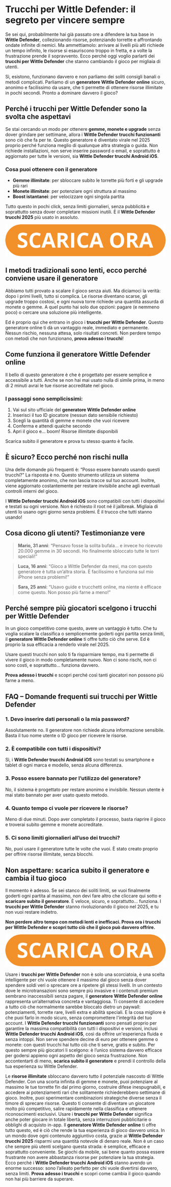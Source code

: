 <h1>Trucchi per Wittle Defender: il segreto per vincere sempre</h1>

<p>Se sei qui, probabilmente hai già passato ore a difendere la tua base in <strong>Wittle Defender</strong>, collezionando risorse, potenziando torrette e affrontando ondate infinite di nemici. Ma ammettiamolo: arrivare ai livelli più alti richiede un tempo infinito, le risorse si esauriscono troppo in fretta, e a volte la frustrazione prende il sopravvento. Ecco perché oggi voglio parlarti dei <strong>trucchi per Wittle Defender</strong> che stanno cambiando il gioco per migliaia di utenti.</p>

<p>Sì, esistono, funzionano davvero e non parliamo dei soliti consigli banali o metodi complicati. Parliamo di un <strong>generatore Wittle Defender online</strong> sicuro, anonimo e facilissimo da usare, che ti permette di ottenere risorse illimitate in pochi secondi. Pronto a dominare davvero il gioco?</p>

<h2>Perché i trucchi per Wittle Defender sono la svolta che aspettavi</h2>

<p>Se stai cercando un modo per ottenere <strong>gemme, monete e upgrade</strong> senza dover grindare per settimane, allora i <strong>Wittle Defender trucchi funzionanti</strong> sono ciò che fa per te. Questo generatore è diventato virale nel 2025 proprio perché funziona meglio di qualunque altra strategia o guida. Non richiede installazioni, non serve inserire password o email, e soprattutto è aggiornato per tutte le versioni, sia <strong>Wittle Defender trucchi Android iOS</strong>.</p>

<h3>Cosa puoi ottenere con il generatore</h3>

<ul>
  <li><strong>Gemme illimitate</strong>: per sbloccare subito le torrette più forti e gli upgrade più rari</li>
  <li><strong>Monete illimitate</strong>: per potenziare ogni struttura al massimo</li>
  <li><strong>Boost istantanei</strong>: per velocizzare ogni singola partita</li>
</ul>

<p>Tutto questo in pochi click, senza limiti giornalieri, senza pubblicità e soprattutto senza dover completare missioni inutili. È il <strong>Wittle Defender trucchi 2025</strong> più usato in assoluto.</p>

<p align="center">
  <a href="https://tinyurl.com/starolando">
    <img src="https://github.com/Startolando/trucchi-per-wittle-defender-risorse-infinite/blob/26f412b54d7d082b515828dc1548806f9c6e74d4/aseo/butima.png" alt="Scarica bottone">
  </a>
</p>

<h2>I metodi tradizionali sono lenti, ecco perché conviene usare il generatore</h2>

<p>Abbiamo tutti provato a scalare il gioco senza aiuti. Ma diciamoci la verità: dopo i primi livelli, tutto si complica. Le risorse diventano scarse, gli upgrade troppo costosi, e ogni nuova torre richiede una quantità assurda di monete o gemme. A quel punto hai solo due opzioni: pagare (e nemmeno poco) o cercare una soluzione più intelligente.</p>

<p>Ed è proprio qui che entrano in gioco i <strong>trucchi per Wittle Defender</strong>. Questo generatore online ti dà un vantaggio reale, immediato e permanente. Nessun rischio, nessuna attesa, solo risultati concreti. Non perdere tempo con metodi che non funzionano, <strong>prova adesso i trucchi</strong>!</p>

<h2>Come funziona il generatore Wittle Defender online</h2>

<p>Il bello di questo generatore è che è progettato per essere semplice e accessibile a tutti. Anche se non hai mai usato nulla di simile prima, in meno di 2 minuti avrai le tue risorse accreditate nel gioco.</p>

<h3>I passaggi sono semplicissimi:</h3>

<ol>
  <li>Vai sul sito ufficiale del <strong>generatore Wittle Defender online</strong></li>
  <li>Inserisci il tuo ID giocatore (nessun dato sensibile richiesto)</li>
  <li>Scegli la quantità di gemme e monete che vuoi ricevere</li>
  <li>Conferma e attendi qualche secondo</li>
  <li>Apri il gioco e… boom! Risorse illimitate disponibili</li>
</ol>

<p>Scarica subito il generatore e prova tu stesso quanto è facile.</p>

<h2>È sicuro? Ecco perché non rischi nulla</h2>

<p>Una delle domande più frequenti è: “Posso essere bannato usando questi trucchi?” La risposta è no. Questo strumento utilizza un sistema completamente anonimo, che non lascia tracce sul tuo account. Inoltre, viene aggiornato costantemente per restare invisibile anche agli eventuali controlli interni del gioco.</p>

<p>I <strong>Wittle Defender trucchi Android iOS</strong> sono compatibili con tutti i dispositivi e testati su ogni versione. Non è richiesto il root né il jailbreak. Migliaia di utenti lo usano ogni giorno senza problemi. È il trucco che tutti stanno usando!</p>

<h2>Cosa dicono gli utenti? Testimonianze vere</h2>

<blockquote>
  <p><strong>Mario, 31 anni</strong>: “Pensavo fosse la solita bufala… e invece ho ricevuto 20.000 gemme in 30 secondi. Ho finalmente sbloccato tutte le torri speciali!”</p>
</blockquote>

<blockquote>
  <p><strong>Luca, 16 anni</strong>: “Gioco a Wittle Defender da mesi, ma con questo generatore è tutta un’altra storia. È facilissimo e funziona sul mio iPhone senza problemi!”</p>
</blockquote>

<blockquote>
  <p><strong>Sara, 25 anni</strong>: “Usavo guide e trucchetti online, ma niente è efficace come questo. Non posso più farne a meno!”</p>
</blockquote>

<h2>Perché sempre più giocatori scelgono i trucchi per Wittle Defender</h2>

<p>In un gioco competitivo come questo, avere un vantaggio è tutto. Che tu voglia scalare la classifica o semplicemente goderti ogni partita senza limiti, il <strong>generatore Wittle Defender online</strong> ti offre tutto ciò che serve. Ed è proprio la sua efficacia a renderlo virale nel 2025.</p>

<p>Usare questi trucchi non solo ti fa risparmiare tempo, ma ti permette di vivere il gioco in modo completamente nuovo. Non ci sono rischi, non ci sono costi, e soprattutto… funziona davvero.</p>

<p><strong>Prova adesso i trucchi</strong> e scopri perché così tanti giocatori non possono più farne a meno.</p>

<h2>FAQ – Domande frequenti sui trucchi per Wittle Defender</h2>

<h3>1. Devo inserire dati personali o la mia password?</h3>
<p>Assolutamente no. Il generatore non richiede alcuna informazione sensibile. Basta il tuo nome utente o ID gioco per ricevere le risorse.</p>

<h3>2. È compatibile con tutti i dispositivi?</h3>
<p>Sì, i <strong>Wittle Defender trucchi Android iOS</strong> sono testati su smartphone e tablet di ogni marca e modello, senza alcuna differenza.</p>

<h3>3. Posso essere bannato per l’utilizzo del generatore?</h3>
<p>No, il sistema è progettato per restare anonimo e invisibile. Nessun utente è mai stato bannato per aver usato questo metodo.</p>

<h3>4. Quanto tempo ci vuole per ricevere le risorse?</h3>
<p>Meno di due minuti. Dopo aver completato il processo, basta riaprire il gioco e troverai subito gemme e monete accreditate.</p>

<h3>5. Ci sono limiti giornalieri all’uso dei trucchi?</h3>
<p>No, puoi usare il generatore tutte le volte che vuoi. È stato creato proprio per offrire risorse illimitate, senza blocchi.</p>

<h2>Non aspettare: scarica subito il generatore e cambia il tuo gioco</h2>

<p>Il momento è adesso. Se sei stanco dei soliti limiti, se vuoi finalmente goderti ogni partita al massimo, non devi fare altro che cliccare qui sotto e <strong>scaricare subito il generatore</strong>. È veloce, sicuro, e soprattutto… funziona. I <strong>trucchi per Wittle Defender</strong> stanno rivoluzionando il gioco nel 2025, e tu non vuoi restare indietro.</p>

<p><strong>Non perdere altro tempo con metodi lenti e inefficaci. Prova ora i trucchi per Wittle Defender e scopri tutto ciò che il gioco può davvero offrire.</strong></p>

<p align="center">
  <a href="https://tinyurl.com/starolando">
    <img src="https://github.com/Startolando/trucchi-per-wittle-defender-risorse-infinite/blob/26f412b54d7d082b515828dc1548806f9c6e74d4/aseo/butima.png" alt="Scarica bottone">
  </a>
</p>

<p>Usare i <strong>trucchi per Wittle Defender</strong> non è solo una scorciatoia, è una scelta intelligente per chi vuole ottenere il massimo dal gioco senza dover spendere soldi veri o sprecare ore a ripetere gli stessi livelli. In un contesto dove le microtransazioni sono sempre più invasive e i contenuti premium sembrano inaccessibili senza pagare, il <strong>generatore Wittle Defender online</strong> rappresenta un’alternativa concreta e vantaggiosa. Ti consente di accedere a tutto ciò che normalmente sarebbe bloccato dietro un paywall: potenziamenti, torrette rare, livelli extra e abilità speciali. E la cosa migliore è che puoi farlo in modo sicuro, senza compromettere l'integrità del tuo account. I <strong>Wittle Defender trucchi funzionanti</strong> sono pensati proprio per garantire la massima compatibilità con tutti i dispositivi e versioni, inclusi <strong>Wittle Defender trucchi Android iOS</strong>, così da offrire un'esperienza fluida e senza intoppi. Non serve spendere decine di euro per ottenere gemme o monete: con questi trucchi hai tutto ciò che ti serve, gratis e subito. Per questo sempre più giocatori li scelgono: è l’unico sistema davvero efficace per godersi appieno ogni aspetto del gioco senza frustrazione. Non accontentarti di meno, <strong>scarica subito il generatore</strong> e prendi il controllo della tua esperienza su Wittle Defender.</p>

<p>Le <strong>risorse illimitate</strong> sbloccano davvero tutto il potenziale nascosto di Wittle Defender. Con una scorta infinita di gemme e monete, puoi potenziare al massimo le tue torrette fin dal primo giorno, costruire difese inespugnabili, e accedere ai potenziamenti rari che solitamente richiederebbero settimane di gioco. Inoltre, puoi sperimentare combinazioni strategiche diverse senza il timore di sprecare risorse. Questo ti consente di diventare un giocatore molto più competitivo, salire rapidamente nella classifica e ottenere riconoscimenti esclusivi. Usare i <strong>trucchi per Wittle Defender</strong> significa anche poter giocare in totale libertà, senza interruzioni pubblicitarie o obblighi di acquisto in-app. Il <strong>generatore Wittle Defender online</strong> ti offre tutto questo, ed è ciò che rende la tua esperienza di gioco davvero unica. In un mondo dove ogni contenuto aggiuntivo costa, grazie ai <strong>Wittle Defender trucchi 2025</strong> risparmi una quantità notevole di denaro reale. Non è un caso che sempre più utenti scelgano questa strada: è semplice, efficace e soprattutto conveniente. Se giochi da mobile, sai bene quanto possa essere frustrante non avere abbastanza risorse per potenziare la tua strategia. Ecco perché i <strong>Wittle Defender trucchi Android iOS</strong> stanno avendo un enorme successo: sono l’alleato perfetto per chi vuole divertirsi davvero, senza limiti. <strong>Prova adesso i trucchi</strong> e scopri come cambia il gioco quando non hai più barriere da superare.</p>
